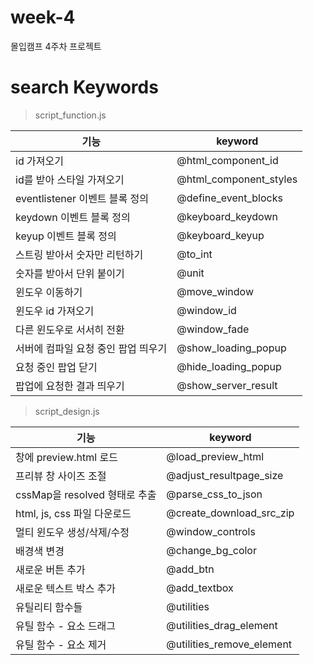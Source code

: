 # week-4
몰입캠프 4주차 프로젝트


# search Keywords

> script_function.js

| 기능 | keyword |
| --- | ------- |
| id 가져오기 | @html_component_id |
| id를 받아 스타일 가져오기 | @html_component_styles |
| eventlistener 이벤트 블록 정의 | @define_event_blocks |
| keydown 이벤트 블록 정의 | @keyboard_keydown|
| keyup 이벤트 블록 정의 | @keyboard_keyup |
| 스트링 받아서 숫자만 리턴하기 | @to_int |
| 숫자를 받아서 단위 붙이기 | @unit |
| 윈도우 이동하기 | @move_window |
| 윈도우 id 가져오기 | @window_id |
| 다른 윈도우로 서서히 전환 | @window_fade | 
| 서버에 컴파일 요청 중인 팝업 띄우기 | @show_loading_popup |
| 요청 중인 팝업 닫기 | @hide_loading_popup |
| 팝업에 요청한 결과 띄우기 | @show_server_result |

> script_design.js

| 기능 | keyword |
| --- | ------- |
| 창에 preview.html 로드 | @load_preview_html |
| 프리뷰 창 사이즈 조절 | @adjust_resultpage_size |
| cssMap을 resolved 형태로 추출 | @parse_css_to_json |
| html, js, css 파일 다운로드 | @create_download_src_zip |
| 멀티 윈도우 생성/삭제/수정 | @window_controls |
| 배경색 변경 | @change_bg_color |
| 새로운 버튼 추가 | @add_btn |
| 새로운 텍스트 박스 추가| @add_textbox |
| 유틸리티 함수들 | @utilities |
| 유틸 함수 - 요소 드래그 | @utilities_drag_element |
| 유틸 함수 - 요소 제거 | @utilities_remove_element |